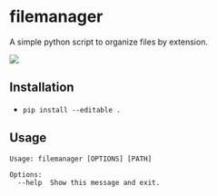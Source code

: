 # filemanager
A simple python script to organize files by extension.

![](https://img.shields.io/badge/python-3-blue.svg?style=flat-square)

## Installation
* `pip install --editable .`

## Usage
```
Usage: filemanager [OPTIONS] [PATH]

Options:
  --help  Show this message and exit. 
```